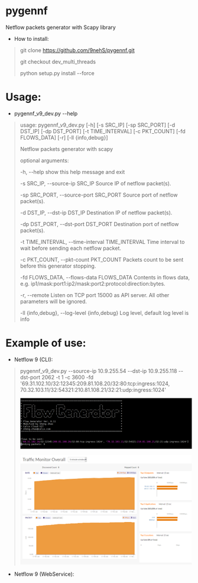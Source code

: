 # pygennf

Netflow packets generator with Scapy library

* How to install:
> git clone https://github.com/9nehS/pygennf.git
>
> git checkout dev_multi_threads
>
> python setup.py install --force

# Usage:

 * pygennf_v9_dev.py --help

>usage: pygennf_v9_dev.py [-h] [-s SRC_IP] [-sp SRC_PORT] [-d DST_IP]
>                     [-dp DST_PORT] [-t TIME_INTERVAL]
>                     [-c PKT_COUNT] [-fd FLOWS_DATA] [-r]
>                     [-ll {info,debug}]
>
>Netflow packets generator with scapy
>
>optional arguments:
>
>  -h, --help            show this help message and exit
>
>  -s SRC_IP, --source-ip SRC_IP
>                        Source IP of netflow packet(s).
>
>  -sp SRC_PORT, --source-port SRC_PORT
>                        Source port of netflow packet(s).
>
>  -d DST_IP, --dst-ip DST_IP
>                        Destination IP of netflow packet(s).
>
>  -dp DST_PORT, --dst-port DST_PORT
>                        Destination port of netflow packet(s).
>
>  -t TIME_INTERVAL, --time-interval TIME_INTERVAL
>                        Time interval to wait before sending each netflow packet.
>
>  -c PKT_COUNT, --pkt-count PKT_COUNT
>                        Packets count to be sent before this generator stopping.
>
>  -fd FLOWS_DATA, --flows-data FLOWS_DATA
>                       Contents in flows data, e.g. ip1/mask:port1:ip2/mask:port2:protocol:direction:bytes.
>
>  -r, --remote
>                       Listen on TCP port 15000 as API server. All other parameters will be ignored.
>
>  -ll {info,debug}, --log-level {info,debug}
>                       Log level, default log level is info
>


# Example of use:

 * Netflow 9 (CLI):
> pygennf_v9_dev.py --source-ip 10.9.255.54 --dst-ip 10.9.255.118 --dst-port 2062 -t 1 -c 3600 -fd '69.31.102.10/32:12345:209.81.108.20/32:80:tcp:ingress:1024, 70.32.103.11/32:54321:210.81.108.21/32:21:udp:ingress:1024'
>
> ![2017-09-30_console_snapshot_01.png](https://github.com/9nehS/pygennf/blob/master/resources/2017-09-30_console_snapshot_01.png)
>
> ![2017-09-28_web_snapshot_01.png](https://github.com/9nehS/pygennf/blob/master/resources/2017-09-28_web_snapshot_01.png)
>
 * Netflow 9 (WebService):